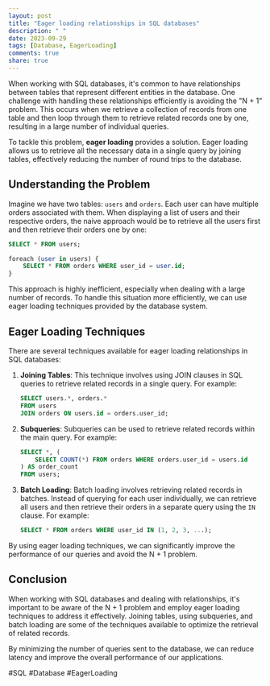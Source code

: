 ```yaml
---
layout: post
title: "Eager loading relationships in SQL databases"
description: " "
date: 2023-09-29
tags: [Database, EagerLoading]
comments: true
share: true
---
```


When working with SQL databases, it's common to have relationships between tables that represent different entities in the database. One challenge with handling these relationships efficiently is avoiding the "N + 1" problem. This occurs when we retrieve a collection of records from one table and then loop through them to retrieve related records one by one, resulting in a large number of individual queries.

To tackle this problem, **eager loading** provides a solution. Eager loading allows us to retrieve all the necessary data in a single query by joining tables, effectively reducing the number of round trips to the database.

## Understanding the Problem

Imagine we have two tables: `users` and `orders`. Each user can have multiple orders associated with them. When displaying a list of users and their respective orders, the naive approach would be to retrieve all the users first and then retrieve their orders one by one:

```sql
SELECT * FROM users;

foreach (user in users) {
    SELECT * FROM orders WHERE user_id = user.id;
}
```

This approach is highly inefficient, especially when dealing with a large number of records. To handle this situation more efficiently, we can use eager loading techniques provided by the database system.

## Eager Loading Techniques

There are several techniques available for eager loading relationships in SQL databases:

1. **Joining Tables**: This technique involves using JOIN clauses in SQL queries to retrieve related records in a single query. For example:

   ```sql
   SELECT users.*, orders.*
   FROM users
   JOIN orders ON users.id = orders.user_id;
   ```

2. **Subqueries**: Subqueries can be used to retrieve related records within the main query. For example:

   ```sql
   SELECT *, (
       SELECT COUNT(*) FROM orders WHERE orders.user_id = users.id
   ) AS order_count
   FROM users;
   ```

3. **Batch Loading**: Batch loading involves retrieving related records in batches. Instead of querying for each user individually, we can retrieve all users and then retrieve their orders in a separate query using the `IN` clause. For example:

   ```sql
   SELECT * FROM orders WHERE user_id IN (1, 2, 3, ...);
   ```

By using eager loading techniques, we can significantly improve the performance of our queries and avoid the N + 1 problem.

## Conclusion

When working with SQL databases and dealing with relationships, it's important to be aware of the N + 1 problem and employ eager loading techniques to address it effectively. Joining tables, using subqueries, and batch loading are some of the techniques available to optimize the retrieval of related records.

By minimizing the number of queries sent to the database, we can reduce latency and improve the overall performance of our applications.

#SQL #Database #EagerLoading